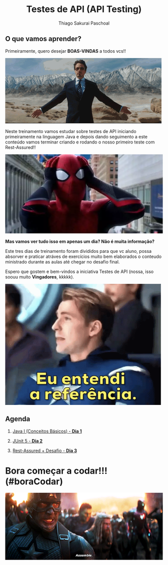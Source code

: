 <h1 align="center">Testes de API (API Testing)</h1>
<p align="center">Thiago Sakurai Paschoal</p>

## **O que vamos aprender?**

Primeiramente, quero desejar **BOAS-VINDAS** a todos vcs!! 

![gif](gifs/stark.gif)

Neste treinamento vamos estudar sobre testes de API iniciando primeiramente na linguagem Java e depois dando seguimento a este conteúdo vamos terminar criando e rodando o nosso primeiro teste com Rest-Assured!!

![gif](images/spider-man-espanto.webp)

**Mas vamos ver tudo isso em apenas um dia? Não é muita informação?**

Este tres dias de treinamento foram divididos para que vc aluno, possa absorver e praticar atráves de exercícios muito bem elaborados o conteudo ministrado durante as aulas até chegar no desafio final.

Espero que gostem e bem-vindos a iniciativa Testes de API (nossa, isso soouu muito **Vingadores**, kkkkk).

![gif](gifs/captain-america.gif)
## **Agenda**

1. [Java I (Conceitos Básicos) - **Dia 1**](dia1/README.md)

2. [JUnit 5 - **Dia 2**](dia2/README.md)

3. [Rest-Assured + Desafio - **Dia 3**](dia3/README.md)

# **Bora começar a codar!!!** (#boraCodar)

![gif](gifs/assemble.gif)